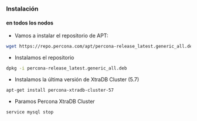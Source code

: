 ### Instalación
#### en todos los nodos

* Vamos a instalar el repositorio de APT:
```bash
wget https://repo.percona.com/apt/percona-release_latest.generic_all.deb
```
* Instalamos el repositorio
```bash
dpkg -i percona-release_latest.generic_all.deb
```
* Instalamos la última versión de XtraDB Cluster (5.7)
```bash
apt-get install percona-xtradb-cluster-57
```
* Paramos Percona XtraDB Cluster
```bash
service mysql stop
```
